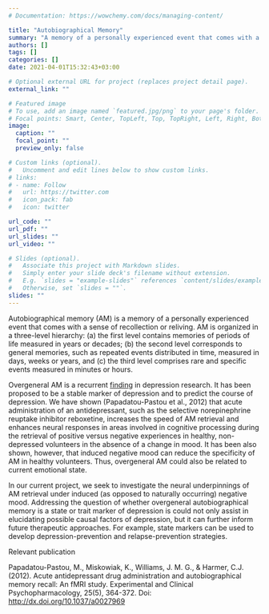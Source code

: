 ```yaml
---
# Documentation: https://wowchemy.com/docs/managing-content/

title: "Autobiographical Memory"
summary: "A memory of a personally experienced event that comes with a sense of recollection or reliving."
authors: []
tags: []
categories: []
date: 2021-04-01T15:32:43+03:00

# Optional external URL for project (replaces project detail page).
external_link: ""

# Featured image
# To use, add an image named `featured.jpg/png` to your page's folder.
# Focal points: Smart, Center, TopLeft, Top, TopRight, Left, Right, BottomLeft, Bottom, BottomRight.
image:
  caption: ""
  focal_point: ""
  preview_only: false

# Custom links (optional).
#   Uncomment and edit lines below to show custom links.
# links:
# - name: Follow
#   url: https://twitter.com
#   icon_pack: fab
#   icon: twitter

url_code: ""
url_pdf: ""
url_slides: ""
url_video: ""

# Slides (optional).
#   Associate this project with Markdown slides.
#   Simply enter your slide deck's filename without extension.
#   E.g. `slides = "example-slides"` references `content/slides/example-slides.md`.
#   Otherwise, set `slides = ""`.
slides: ""
---
```

Autobiographical memory (AM) is a memory of a personally experienced event that comes with a sense of recollection or reliving. AM is organized in a three-level hierarchy: (a) the first level contains memories of periods of life measured in years or decades; (b) the second level corresponds to general memories, such as repeated events distributed in time, measured in days, weeks or years, and (c) the third level comprises rare and specific events measured in minutes or hours. 

Overgeneral  AM is a recurrent [finding](https://www.ncbi.nlm.nih.gov/pmc/articles/PMC2834574/) in depression research. It has been proposed to be a stable marker of depression and to predict the course of depression. We have shown (Papadatou-Pastou et al., 2012) that acute administration of an antidepressant, such as the selective norepinephrine reuptake inhibitor reboxetine, increases the speed of AM retrieval and enhances neural responses in areas involved in cognitive processing during the retrieval of positive versus negative experiences in healthy, non-depressed volunteers in the absence of a change in mood. It has been also shown, however, that induced negative mood can reduce the specificity of AM in healthy volunteers. Thus, overgeneral AM could also be related to current emotional state.

In our current project, we seek to investigate the neural underpinnings of AM retrieval under induced (as opposed to naturally occurring) negative mood. Addressing the question of whether overgeneral autobiographical memory is a state or trait marker of depression is could not only assist in elucidating possible causal factors of depression, but it can further inform future therapeutic approaches. For example, state markers can be used to develop depression-prevention and relapse-prevention strategies. 

Relevant publication

Papadatou-Pastou, M., Miskowiak, K., Williams, J. M. G., & Harmer, C.J. (2012). Acute antidepressant drug administration and autobiographical memory recall: An fMRI study. Experimental and Clinical Psychopharmacology, 25(5), 364-372. Doi: http://dx.doi.org/10.1037/a0027969
